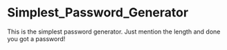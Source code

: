 # Simplest_Password_Generator
This is the simplest password generator. Just mention the length and done you got a password!
